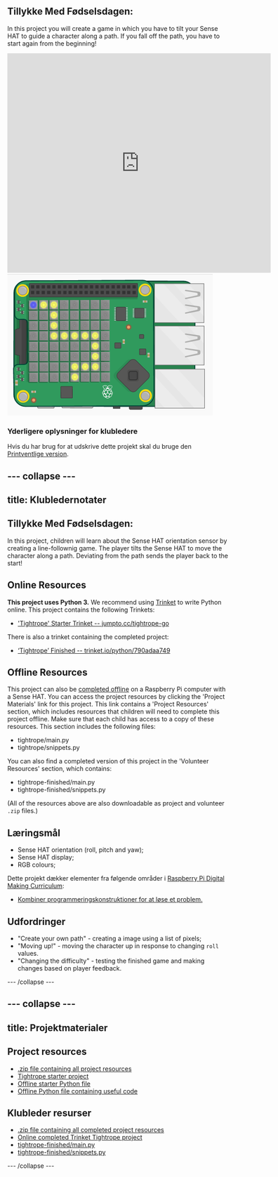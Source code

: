 ## Tillykke Med Fødselsdagen:

In this project you will create a game in which you have to tilt your Sense HAT to guide a character along a path. If you fall off the path, you have to start again from the beginning!

<div class="trinket">
  <iframe src="https://trinket.io/embed/python/790adaa749?outputOnly=true&start=result" width="600" height="500" frameborder="0" marginwidth="0" marginheight="0" allowfullscreen mark="crwd-mark">
</iframe> <img src="images/tightrope-final.png" />
</div>

### Yderligere oplysninger for klubledere

Hvis du har brug for at udskrive dette projekt skal du bruge den [Printventlige version](https://projects.raspberrypi.org/en/projects/tightrope/print).

## \--- collapse \---

## title: Klubledernotater

## Tillykke Med Fødselsdagen:

In this project, children will learn about the Sense HAT orientation sensor by creating a line-follownig game. The player tilts the Sense HAT to move the character along a path. Deviating from the path sends the player back to the start!

## Online Resources

**This project uses Python 3.** We recommend using [Trinket](https://trinket.io/) to write Python online. This project contains the following Trinkets:

* ['Tightrope' Starter Trinket -- jumpto.cc/tightrope-go](http://jumpto.cc/tightrope-go)

There is also a trinket containing the completed project:

* [‘Tightrope’ Finished -- trinket.io/python/790adaa749](https://trinket.io/python/790adaa749)

## Offline Resources

This project can also be [completed offline](https://www.codeclubprojects.org/en-GB/resources/physical-sense-hat/) on a Raspberry Pi computer with a Sense HAT. You can access the project resources by clicking the 'Project Materials' link for this project. This link contains a 'Project Resources' section, which includes resources that children will need to complete this project offline. Make sure that each child has access to a copy of these resources. This section includes the following files:

* tightrope/main.py
* tightrope/snippets.py

You can also find a completed version of this project in the 'Volunteer Resources' section, which contains:

* tightrope-finished/main.py
* tightrope-finished/snippets.py

(All of the resources above are also downloadable as project and volunteer `.zip` files.)

## Læringsmål

* Sense HAT orientation (roll, pitch and yaw);
* Sense HAT display;
* RGB colours;

Dette projekt dækker elementer fra følgende områder i [Raspberry Pi Digital Making Curriculum](http://rpf.io/curriculum):

* [Kombiner programmeringskonstruktioner for at løse et problem.](https://www.raspberrypi.org/curriculum/programming/builder)

## Udfordringer

* "Create your own path" - creating a image using a list of pixels;
* "Moving up!" - moving the character up in response to changing `roll` values.
* "Changing the difficulty" - testing the finished game and making changes based on player feedback.

\--- /collapse \---

## \--- collapse \---

## title: Projektmaterialer

## Project resources

* [.zip file containing all project resources](resources/tightrope-project-resources.zip)
* [Tightrope starter project](http://jumpto.cc/tightrope-go)
* [Offline starter Python file](resources/tightrope-main.py)
* [Offline Python file containing useful code](resources/tightrope-snippets.py)

## Klubleder resurser

* [.zip file containing all completed project resources](resources/tightrope-volunteer-resources.zip)
* [Online completed Trinket Tightrope project](https://trinket.io/python/790adaa749)
* [tightrope-finished/main.py](resources/tightrope-finished-main.py)
* [tightrope-finished/snippets.py](resources/tightrope-finished-snippets.py)

\--- /collapse \---